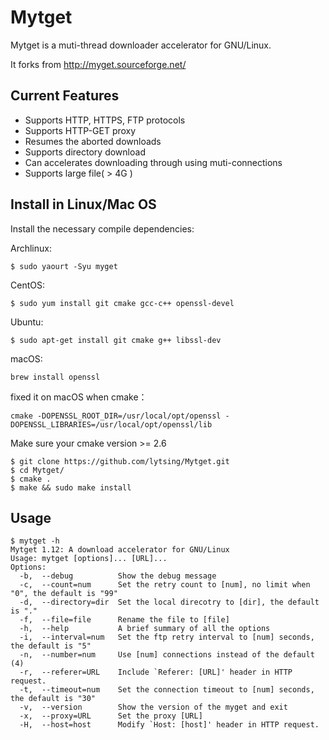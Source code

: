 Mytget
======================

Mytget is a muti-thread downloader accelerator for GNU/Linux.

It forks from http://myget.sourceforge.net/

Current Features
------------

* Supports HTTP, HTTPS, FTP protocols
* Supports HTTP-GET proxy
* Resumes the aborted downloads
* Supports directory download
* Can accelerates downloading through using muti-connections
* Supports large file( > 4G )


Install in Linux/Mac OS
------------

Install the necessary compile dependencies:

Archlinux:

    $ sudo yaourt -Syu myget
    
CentOS:

	$ sudo yum install git cmake gcc-c++ openssl-devel
	
Ubuntu:

	$ sudo apt-get install git cmake g++ libssl-dev

macOS:

	brew install openssl

fixed it on macOS when cmake：

	cmake -DOPENSSL_ROOT_DIR=/usr/local/opt/openssl -DOPENSSL_LIBRARIES=/usr/local/opt/openssl/lib

Make sure your cmake version >= 2.6
	
	$ git clone https://github.com/lytsing/Mytget.git
	$ cd Mytget/
	$ cmake .
	$ make && sudo make install




Usage
------------

	$ mytget -h
	Mytget 1.12: A download accelerator for GNU/Linux
	Usage: mytget [options]... [URL]...
	Options:
	  -b,  --debug          Show the debug message
	  -c,  --count=num      Set the retry count to [num], no limit when "0", the default is "99"
	  -d,  --directory=dir  Set the local direcotry to [dir], the default is "."
	  -f,  --file=file      Rename the file to [file]
	  -h,  --help           A brief summary of all the options
	  -i,  --interval=num   Set the ftp retry interval to [num] seconds, the default is "5"
	  -n,  --number=num     Use [num] connections instead of the default (4)
	  -r,  --referer=URL    Include `Referer: [URL]' header in HTTP request.
	  -t,  --timeout=num    Set the connection timeout to [num] seconds, the default is "30"
	  -v,  --version        Show the version of the myget and exit
	  -x,  --proxy=URL      Set the proxy [URL]
	  -H,  --host=host      Modify `Host: [host]' header in HTTP request.
